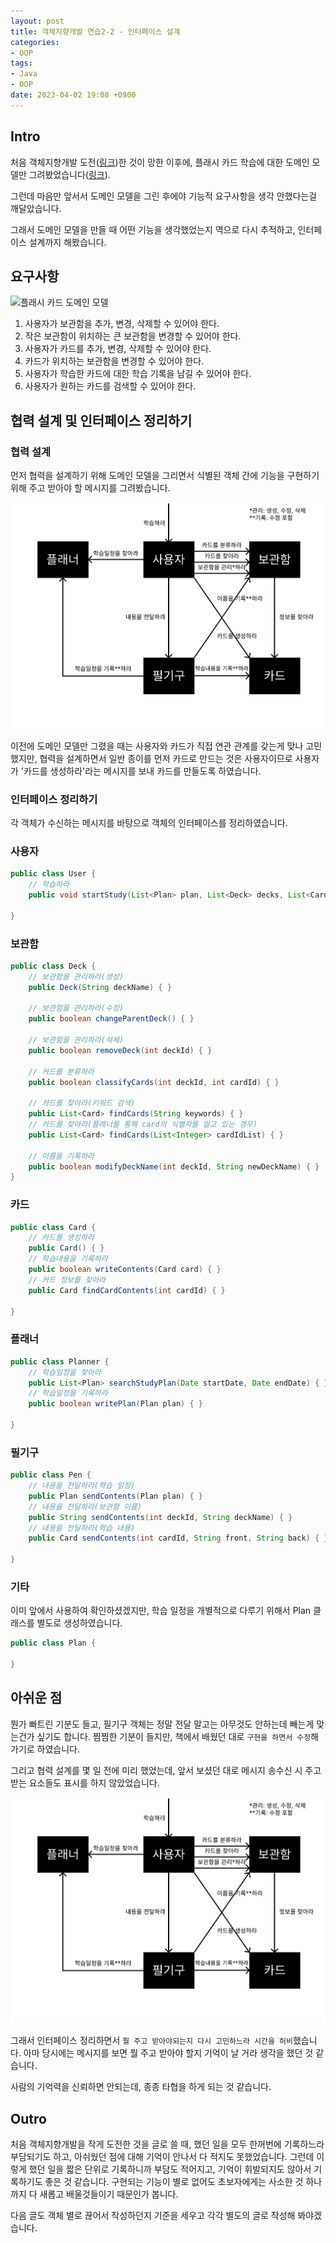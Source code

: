 ```yaml
---
layout: post
title: 객체지향개발 연습2-2 - 인터페이스 설계
categories:
- OOP
tags:
- Java
- OOP
date: 2023-04-02 19:08 +0900
---
```

## Intro
처음 객체지향개발 도전([링크](https://limvik.github.io/posts/%EC%9E%91%EC%9D%80-%ED%94%84%EB%A1%9C%EC%A0%9D%ED%8A%B8%EB%A1%9C-%EA%B0%9D%EC%B2%B4-%EC%A7%80%ED%96%A5-%EC%97%B0%EC%8A%B5%ED%95%98%EA%B8%B0/))한 것이 망한 이후에, 플래시 카드 학습에 대한 도메인 모델만 그려봤었습니다([링크](https://limvik.github.io/posts/%EA%B0%9D%EC%B2%B4%EC%A7%80%ED%96%A5%EA%B0%9C%EB%B0%9C-%EC%97%B0%EC%8A%B51-%EB%8F%84%EB%A9%94%EC%9D%B8-%EB%AA%A8%EB%8D%B8-%EA%B7%B8%EB%A6%AC%EA%B8%B0/)).

그런데 마음만 앞서서 도메인 모델을 그린 후에야 기능적 요구사항을 생각 안했다는걸 깨달았습니다.

그래서 도메인 모델을 만들 때 어떤 기능을 생각했었는지 역으로 다시 추적하고, 인터페이스 설계까지 해봤습니다.

## 요구사항
![플래시 카드 도메인 모델](https://limvik.github.io/assets/img/2023-03-27-domain-model-for-flashcards.png)

1. 사용자가 보관함을 추가, 변경, 삭제할 수 있어야 한다.
2. 작은 보관함이 위치하는 큰 보관함을 변경할 수 있어야 한다.
3. 사용자가 카드를 추가, 변경, 삭제할 수 있어야 한다.
4. 카드가 위치하는 보관함을 변경할 수 있어야 한다.
5. 사용자가 학습한 카드에 대한 학습 기록을 남길 수 있어야 한다.
6. 사용자가 원하는 카드를 검색할 수 있어야 한다.

## 협력 설계 및 인터페이스 정리하기

### 협력 설계
먼저 협력을 설계하기 위해 도메인 모델을 그리면서 식별된 객체 간에 기능을 구현하기 위해 주고 받아야 할 메시지를 그려봤습니다.

![협력 설계](/assets/img/2023-04-02-oop-excercise-for-design-interface/2023-04-02-collaboration-design.svg)

이전에 도메인 모델만 그렸을 때는 사용자와 카드가 직접 연관 관계를 갖는게 맞나 고민했지만, 협력을 설계하면서 일반 종이를 먼저 카드로 만드는 것은 사용자이므로 사용자가 '카드를 생성하라'라는 메시지를 보내 카드를 만들도록 하였습니다.

### 인터페이스 정리하기

각 객체가 수신하는 메시지를 바탕으로 객체의 인터페이스를 정리하였습니다.

### 사용자
```java
public class User {
    // 학습하라
    public void startStudy(List<Plan> plan, List<Deck> decks, List<Card> cards) { }

}
```
### 보관함
```java
public class Deck {
    // 보관함을 관리하라(생성)
    public Deck(String deckName) { }
    
    // 보관함을 관리하라(수정)
    public boolean changeParentDeck() { }
    
    // 보관함을 관리하라(삭제)
    public boolean removeDeck(int deckId) { }
    
    // 카드를 분류하라
    public boolean classifyCards(int deckId, int cardId) { }
    
    // 카드를 찾아라(키워드 검색)
    public List<Card> findCards(String keywords) { }
    // 카드를 찾아라(플래너를 통해 card의 식별자를 알고 있는 경우)
    public List<Card> findCards(List<Integer> cardIdList) { }
    
    // 이름을 기록하라
    public boolean modifyDeckName(int deckId, String newDeckName) { }
}
```
### 카드
```java
public class Card {
    // 카드를 생성하라
    public Card() { }
    // 학습내용을 기록하라
    public boolean writeContents(Card card) { }
    // 카드 정보를 찾아라
    public Card findCardContents(int cardId) { }

}
```
### 플래너
```java
public class Planner {
    // 학습일정을 찾아라
    public List<Plan> searchStudyPlan(Date startDate, Date endDate) { }
    // 학습일정을 기록하라
    public boolean writePlan(Plan plan) { }

}
```
### 필기구
```java
public class Pen {
    // 내용을 전달하라(학습 일정)
    public Plan sendContents(Plan plan) { }
    // 내용을 전달하라(보관함 이름)
    public String sendContents(int deckId, String deckName) { }
    // 내용을 전달하라(학습 내용)
    public Card sendContents(int cardId, String front, String back) { }

}
```
### 기타
이미 앞에서 사용하여 확인하셨겠지만, 학습 일정을 개별적으로 다루기 위해서 Plan 클래스를 별도로 생성하였습니다.
```java
public class Plan {

}
```
## 아쉬운 점
뭔가 빠트린 기분도 들고, 필기구 객체는 정말 전달 말고는 아무것도 안하는데 빼는게 맞는건가 싶기도 합니다. 찜찜한 기분이 들지만, 책에서 배웠던 대로 `구현을 하면서 수정`해 가기로 하였습니다.

그리고 협력 설계를 몇 일 전에 미리 했었는데, 앞서 보셨던 대로 메시지 송수신 시 주고 받는 요소들도 표시를 하지 않았었습니다.

![협력 설계](/assets/img/2023-04-02-oop-excercise-for-design-interface/2023-04-02-collaboration-design.svg)

그래서 인터페이스 정리하면서 `뭘 주고 받아야되는지 다시 고민하느라 시간을 허비`했습니다. 아마 당시에는 메시지를 보면 뭘 주고 받아야 할지 기억이 날 거라 생각을 했던 것 같습니다.

사람의 기억력을 신뢰하면 안되는데, 종종 타협을 하게 되는 것 같습니다.

## Outro

처음 객체지향개발을 작게 도전한 것을 글로 쓸 때, 했던 일을 모두 한꺼번에 기록하느라 부담되기도 하고, 아쉬웠던 점에 대해 기억이 안나서 다 적지도 못했었습니다. 그런데 이렇게 했던 일을 짧은 단위로 기록하니까 부담도 적어지고, 기억이 휘발되지도 않아서 기록하기도 좋은 것 같습니다. 구현되는 기능이 별로 없어도 초보자에게는 사소한 것 하나까지 다 새롭고 배울것들이기 때문인가 봅니다.

다음 글도 객체 별로 끊어서 작성하던지 기준을 세우고 각각 별도의 글로 작성해 봐야겠습니다.
